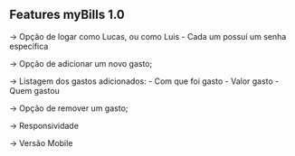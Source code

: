 ## Features myBills 1.0

-> Opção de logar como Lucas, ou como Luis
    - Cada um possuí um senha específica

-> Opção de adicionar um novo gasto;

-> Listagem dos gastos adicionados:
    - Com que foi gasto
    - Valor gasto
    - Quem gastou


-> Opção de remover um gasto;

-> Responsividade

-> Versão Mobile
